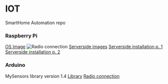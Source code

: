 # IOT
SmartHome Automation repo

### Raspberry Pi
[OS Image](https://www.raspberrypi.org/downloads/raspbian)
![Radio connection](https://github.com/Thar0l/IOT/blob/master/docs/raspberry_con.png)
[Serverside images](http://iot-playground.com/download)
[Serverside installation p. 1](http://iot-playground.com/3-easyiot-server-installation)
[Serverside installation p. 2](http://iot-playground.com/4-running-easyiot-server-as-service)

### Arduino
MySensors library version 1.4
[Library](http://www.mysensors.org)
[Radio connection](http://www.mysensors.org/build/connect_radio)

